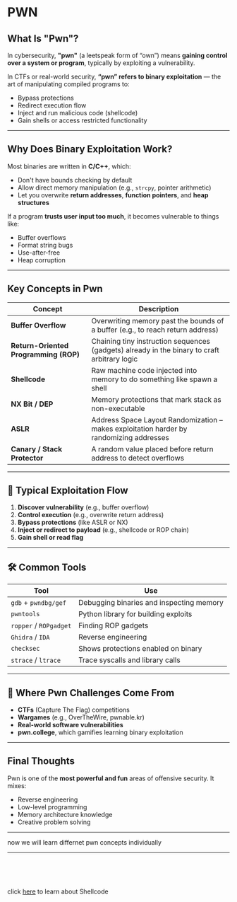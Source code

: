 # PWN

## What Is "Pwn"?

In cybersecurity, **"pwn"** (a leetspeak form of “own”) means **gaining control over a system or program**, typically by exploiting a vulnerability.

In CTFs or real-world security, **“pwn” refers to binary exploitation** — the art of manipulating compiled programs to:

- Bypass protections
- Redirect execution flow
- Inject and run malicious code (shellcode)
- Gain shells or access restricted functionality

---

## Why Does Binary Exploitation Work?

Most binaries are written in **C/C++**, which:

- Don't have bounds checking by default
- Allow direct memory manipulation (e.g., `strcpy`, pointer arithmetic)
- Let you overwrite **return addresses**, **function pointers**, and **heap structures**

If a program **trusts user input too much**, it becomes vulnerable to things like:

- Buffer overflows
- Format string bugs
- Use-after-free
- Heap corruption

---

## Key Concepts in Pwn

| Concept                               | Description                                                                                  |
| ------------------------------------- | -------------------------------------------------------------------------------------------- |
| **Buffer Overflow**                   | Overwriting memory past the bounds of a buffer (e.g., to reach return address)               |
| **Return-Oriented Programming (ROP)** | Chaining tiny instruction sequences (gadgets) already in the binary to craft arbitrary logic |
| **Shellcode**                         | Raw machine code injected into memory to do something like spawn a shell                     |
| **NX Bit / DEP**                      | Memory protections that mark stack as non-executable                                         |
| **ASLR**                              | Address Space Layout Randomization – makes exploitation harder by randomizing addresses      |
| **Canary / Stack Protector**          | A random value placed before return address to detect overflows                              |

---

## 🧪 Typical Exploitation Flow

1. **Discover vulnerability** (e.g., buffer overflow)
2. **Control execution** (e.g., overwrite return address)
3. **Bypass protections** (like ASLR or NX)
4. **Inject or redirect to payload** (e.g., shellcode or ROP chain)
5. **Gain shell or read flag**

---

## 🛠️ Common Tools

| Tool                   | Use                                      |
| ---------------------- | ---------------------------------------- |
| `gdb` + `pwndbg/gef`   | Debugging binaries and inspecting memory |
| `pwntools`             | Python library for building exploits     |
| `ropper` / `ROPgadget` | Finding ROP gadgets                      |
| `Ghidra` / `IDA`       | Reverse engineering                      |
| `checksec`             | Shows protections enabled on binary      |
| `strace` / `ltrace`    | Trace syscalls and library calls         |

---

## 🧗 Where Pwn Challenges Come From

- **CTFs** (Capture The Flag) competitions
- **Wargames** (e.g., OverTheWire, pwnable.kr)
- **Real-world software vulnerabilities**
- **pwn.college**, which gamifies learning binary exploitation

---

## Final Thoughts

Pwn is one of the **most powerful and fun** areas of offensive security. It mixes:

- Reverse engineering
- Low-level programming
- Memory architecture knowledge
- Creative problem solving

---


now we will learn differnet pwn concepts individually

---

<br>
<br>
<br>


click [here](./Shellcode/Readme.md) to learn about Shellcode

